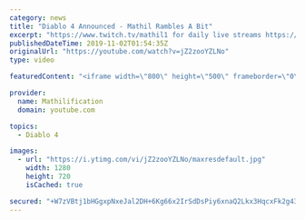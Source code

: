 ```yaml
---
category: news
title: "Diablo 4 Announced - Mathil Rambles A Bit"
excerpt: "https://www.twitch.tv/mathil1 for daily live streams https://twitter.com/MathilExists https://www.instagram.com/mathilexists/ ..."
publishedDateTime: 2019-11-02T01:54:35Z
originalUrl: "https://youtube.com/watch?v=jZ2zooYZLNo"
type: video

featuredContent: "<iframe width=\"800\" height=\"500\" frameborder=\"0\" src=\"https://www.youtube.com/embed/jZ2zooYZLNo\" allow=\"accelerometer; autoplay; encrypted-media; gyroscope; picture-in-picture\" allowfullscreen></iframe>"

provider:
  name: Mathilification
  domain: youtube.com

topics:
  - Diablo 4

images:
  - url: "https://i.ytimg.com/vi/jZ2zooYZLNo/maxresdefault.jpg"
    width: 1280
    height: 720
    isCached: true

secured: "+W7zVBtj1bHGgxpNxeJal2DH+6Kg66x2IrSdDsPiy6xnaQ2Lkx3HqcxFk2g43Zm7Ov4+GU63zJBM6s8HJXGtSRKkSr5TIDIeqXBfSHnat9/oOLKKjb9qZtlZzSM1H2F7U11wetAjq9AwWY4l0SbzAYwd+/HWRYRPO7Ta8DZ8k211fjxeS6Pb18XflIWuSMY3OLm0HPoZoSIN9fAMMR+vDy7v4Piir9K84RO0QBprFPqSB4pvSXXJleBbLEiBiVPUcM5bJYnlvyp9aOUtQIMhJjG/H5XK0lfKgX2laJL+f6i3MHxdEFDg41WJlZUSdKBoyWaEcupCghKNC+Gl/kgonL+fu3RZ0ziMsRd1lgeaWrYvr5JhfEWtmGP0JnpVTRnAdUa+jjJ2D0H0p2XU6y/On/ptRs23CGbXAYJjeMZKIMBo+20VyJDfimO+0Hs/9pE+;ajeQOlkt2fCxx44yv3hr+g=="
---
```


